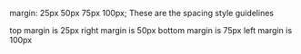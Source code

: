 margin: 25px 50px 75px 100px;
These are the spacing style guidelines

top margin is 25px
right margin is 50px
bottom margin is 75px
left margin is 100px 
